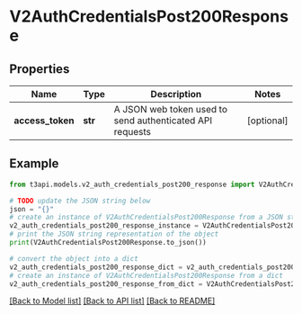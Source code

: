 # V2AuthCredentialsPost200Response


## Properties

Name | Type | Description | Notes
------------ | ------------- | ------------- | -------------
**access_token** | **str** | A JSON web token used to send authenticated API requests | [optional] 

## Example

```python
from t3api.models.v2_auth_credentials_post200_response import V2AuthCredentialsPost200Response

# TODO update the JSON string below
json = "{}"
# create an instance of V2AuthCredentialsPost200Response from a JSON string
v2_auth_credentials_post200_response_instance = V2AuthCredentialsPost200Response.from_json(json)
# print the JSON string representation of the object
print(V2AuthCredentialsPost200Response.to_json())

# convert the object into a dict
v2_auth_credentials_post200_response_dict = v2_auth_credentials_post200_response_instance.to_dict()
# create an instance of V2AuthCredentialsPost200Response from a dict
v2_auth_credentials_post200_response_from_dict = V2AuthCredentialsPost200Response.from_dict(v2_auth_credentials_post200_response_dict)
```
[[Back to Model list]](../README.md#documentation-for-models) [[Back to API list]](../README.md#documentation-for-api-endpoints) [[Back to README]](../README.md)


